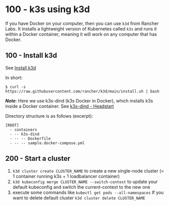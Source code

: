 # 100 - k3s using k3d

If you have Docker on your computer, then you can use ```k3d``` from Rancher Labs. It installs a lightweight version of Kubernetes called ```k3s``` and runs it within a Docker container, meaning it will work on any computer that has Docker.

## 100 - Install k3d

See [Install k3d](https://github.com/rancher/k3d)

In short:

```
$ curl -s https://raw.githubusercontent.com/rancher/k3d/main/install.sh | bash
```



***Note***: Here we use k3s-dind (k3s Docker in Docker), which installs k3s inside a Docker container. See [k3s-dind - Headstart](https://github.com/vanHeemstraSystems/k3s-dind-headstart)

Directory structure is as follows (excerpt):

```
[ROOT]
  - containers
  - -- k3s-dind
  - -- -- Dockerfile
  - -- -- sample.docker-compose.yml
```

## 200 - Start a cluster

1. ```k3d cluster create CLUSTER_NAME``` to create a new single-node cluster (= 1 container running k3s + 1 loadbalancer container)
2. ```k3d kubeconfig merge CLUSTER_NAME --switch-context``` to update your default kubeconfig and switch the current-context to the new one
3. execute some commands like ```kubectl get pods --all-namespaces``` If you want to delete default cluster ```k3d cluster delete CLUSTER_NAME```
